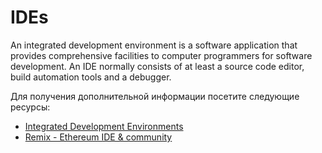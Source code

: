 # IDEs

An integrated development environment is a software application that provides comprehensive facilities to computer programmers for software development. An IDE normally consists of at least a source code editor, build automation tools and a debugger.

Для получения дополнительной информации посетите следующие ресурсы:

- [Integrated Development Environments](https://ethereum.org/en/developers/docs/ides/)
- [Remix - Ethereum IDE & community](https://remix-project.org/)
